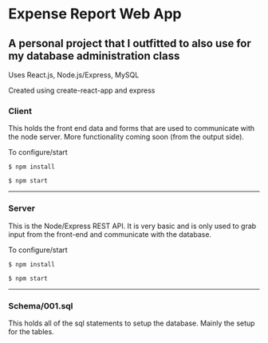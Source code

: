 # Expense Report Web App
## A personal project that I outfitted to also use for my database administration class

Uses React.js, Node.js/Express, MySQL



Created using create-react-app and express

### Client
This holds the front end data and forms that are used to communicate with the node server. More functionality coming soon (from the output side).



To configure/start

```$ npm install```



```$ npm start```

---

### Server
This is the Node/Express REST API. It is very basic and is only used to grab input from the front-end and communicate with the database.



To configure/start

```$ npm install```



```$ npm start```

---

### Schema/001.sql
This holds all of the sql statements to setup the database.
Mainly the setup for the tables.

